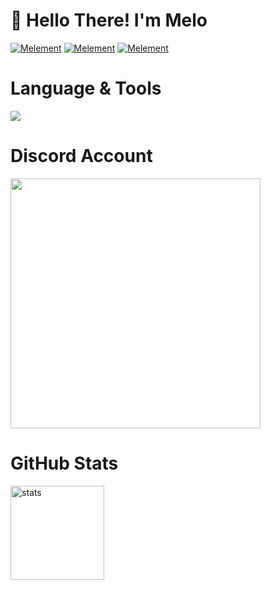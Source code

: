 # 👋 Hello There! I'm Melo

[![Melement](https://img.shields.io/badge/Discord-melement-6b06f2)](https://discord.com/users/136619876407050240)
[![Melement](https://img.shields.io/badge/Discord-annan-6b06f2)](https://discord.gg/annan)
[![Melement](https://komarev.com/ghpvc/?username=ZeusMisali&color=dc143c&label=Visitors&color=6b06f2)](https://github.com/melementttt)

# Language & Tools
 <img src="https://skillicons.dev/icons?i=js,html,css,nodejs,mongo,&theme=dark" />

# Discord Account
<a href="[https://discord.com/users/136619876407050240]([https://discord.com/users/136619876407050240](https://discord.com/users/136619876407050240))"><img  width="400px" src="https://luppufy.onrender.com/member/991625835306024992?border=f61014&theme=070000"></a>


# GitHub Stats
<img src="https://github-readme-stats.vercel.app/api?username=melementttt&count_private=true&show_icons=true&theme=midnight-purple&hide_border=true" width="%150" height="150px" alt="stats" align="center" />








